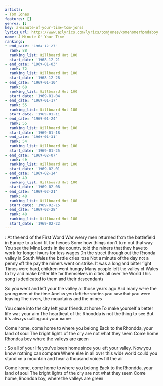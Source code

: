 ```yaml
---
artists:
- Tom Jones
features: []
genres: []
key: a-minute-of-your-time-tom-jones
lyrics_url: https://www.azlyrics.com/lyrics/tomjones/comehomerhondaboy.html
name: A Minute Of Your Time
rankings:
- end_date: '1968-12-27'
  rank: 88
  ranking_list: Billboard Hot 100
  start_date: '1968-12-21'
- end_date: '1969-01-03'
  rank: 73
  ranking_list: Billboard Hot 100
  start_date: '1968-12-28'
- end_date: '1969-01-10'
  rank: 68
  ranking_list: Billboard Hot 100
  start_date: '1969-01-04'
- end_date: '1969-01-17'
  rank: 55
  ranking_list: Billboard Hot 100
  start_date: '1969-01-11'
- end_date: '1969-01-24'
  rank: 55
  ranking_list: Billboard Hot 100
  start_date: '1969-01-18'
- end_date: '1969-01-31'
  rank: 54
  ranking_list: Billboard Hot 100
  start_date: '1969-01-25'
- end_date: '1969-02-07'
  rank: 49
  ranking_list: Billboard Hot 100
  start_date: '1969-02-01'
- end_date: '1969-02-14'
  rank: 49
  ranking_list: Billboard Hot 100
  start_date: '1969-02-08'
- end_date: '1969-02-21'
  rank: 48
  ranking_list: Billboard Hot 100
  start_date: '1969-02-15'
- end_date: '1969-02-28'
  rank: 48
  ranking_list: Billboard Hot 100
  start_date: '1969-02-22'
---
```


:
At the end of the First World War weary men returned from the battlefield in Europe to a land fit for heroes
Some how things don't turn out that way
You see the Mine Lords in the country told the miners that they have to work for longer hours for less wages
On the street through out the Rhonda valley in South Wales the battle cries rose
Not a minute of the day not a penny off the pay the miners went on strike. It was a long and bitter fight
Times were hard, children went hungry
Many people left the valley of Wales to try and make better life for themselves in cities all over the World
This song is dedicated to them and their descendants

So you went and left your the valley all those years ago
And many were the young men at the time
And as you left the station you saw that you were leaving
The rivers, the mountains and the mines

You came into the city left your friends at home
To make yourself a better life was your aim
The heartbeat of the Rhondda is not the thing to see
But it's always calling out your name

Come home, come home to where you belong
Back to the Rhondda, your land of soul
The bright lights of the city are not what they seem
Come home Rhondda boy where the valleys are green

:
So all of your life you've been home since you left your valley. Now you know nothing can compare
Where else in all over this wide world could you stand on a mountain and hear a thousand voices fill the air

Come home, come home to where you belong
Back to the Rhondda, your land of soul
The bright lights of the city are not what they seem
Come home, Rhondda boy, where the valleys are green



